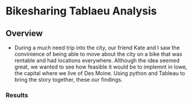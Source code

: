 # Bikesharing Tablaeu Analysis

## Overview
- During a much need trip into the city, our friend Kate and I saw the convinience of being able to move about the city on a bike that was rentable and had locations everywhere. Although the idea seemed great, we wanted to see how feasible it would be to implemnt in Iowe, the capital where we live of Des Moine. Using python and Tableau to bring the story together, these our findings. 

### Results
